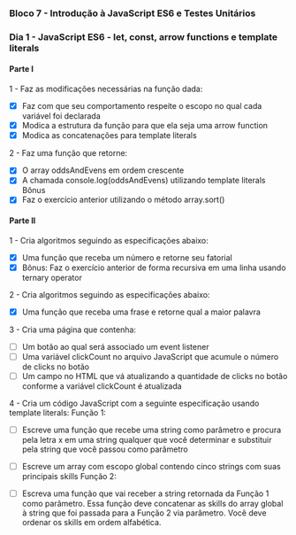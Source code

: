 ### Bloco 7 - Introdução à JavaScript ES6 e Testes Unitários
### Dia 1 - JavaScript ES6 - let, const, arrow functions e template literals

#### Parte I

1 - Faz as modificações necessárias na função dada:
- [x] Faz com que seu comportamento respeite o escopo no qual cada variável foi declarada
- [x] Modica a estrutura da função para que ela seja uma arrow function
- [x] Modica as concatenações para template literals

2 - Faz uma função que retorne:
- [x] O array oddsAndEvens em ordem crescente
- [x] A chamada console.log(oddsAndEvens) utilizando template literals
Bônus
- [x] Faz o exercício anterior utilizando o método array.sort()

#### Parte II

1 - Cria algoritmos seguindo as especificações abaixo:
- [x] Uma função que receba um número e retorne seu fatorial
- [x] Bônus: Faz o exercício anterior de forma recursiva em uma linha usando ternary operator

2 - Cria algoritmos seguindo as especificações abaixo:
- [x] Uma função que receba uma frase e retorne qual a maior palavra

3 - Cria uma página que contenha:
- [ ] Um botão ao qual será associado um event listener
- [ ] Uma variável clickCount no arquivo JavaScript que acumule o número de clicks no botão
- [ ] Um campo no HTML que vá atualizando a quantidade de clicks no botão conforme a variável clickCount é atualizada

4 - Cria um código JavaScript com a seguinte especificação usando template literals:
Função 1: 
- [ ] Escreve uma função que recebe uma string como parâmetro e procura pela letra x em uma string qualquer que você determinar e substituir pela string que você passou como parâmetro
- [ ] Escreve um array com escopo global contendo cinco strings com suas principais skills
Função 2: 
- [ ] Escreva uma função que vai receber a string retornada da Função 1 como parâmetro. Essa função deve concatenar as skills do array global à string que foi passada para a Função 2 via parâmetro. Você deve ordenar os skills em ordem alfabética.
          